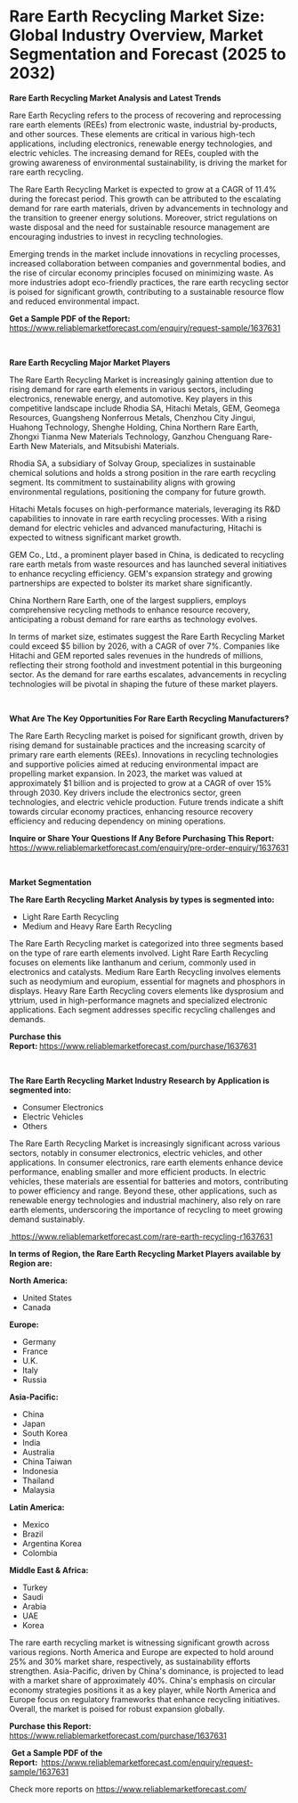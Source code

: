 <p><h1>Rare Earth Recycling Market Size: Global Industry Overview, Market Segmentation and Forecast (2025 to 2032)</h1></p><p><strong>Rare Earth Recycling Market Analysis and Latest Trends</strong></p>
<p><p>Rare Earth Recycling refers to the process of recovering and reprocessing rare earth elements (REEs) from electronic waste, industrial by-products, and other sources. These elements are critical in various high-tech applications, including electronics, renewable energy technologies, and electric vehicles. The increasing demand for REEs, coupled with the growing awareness of environmental sustainability, is driving the market for rare earth recycling.</p><p>The Rare Earth Recycling Market is expected to grow at a CAGR of 11.4% during the forecast period. This growth can be attributed to the escalating demand for rare earth materials, driven by advancements in technology and the transition to greener energy solutions. Moreover, strict regulations on waste disposal and the need for sustainable resource management are encouraging industries to invest in recycling technologies. </p><p>Emerging trends in the market include innovations in recycling processes, increased collaboration between companies and governmental bodies, and the rise of circular economy principles focused on minimizing waste. As more industries adopt eco-friendly practices, the rare earth recycling sector is poised for significant growth, contributing to a sustainable resource flow and reduced environmental impact.</p></p>
<p><strong>Get a Sample PDF of the Report:&nbsp;</strong> <a href="https://www.reliablemarketforecast.com/enquiry/request-sample/1637631?utm_campaign=2478&utm_medium=2&utm_source=Github&utm_content=ia&utm_term=05032025&utm_id=rare-earth-recycling">https://www.reliablemarketforecast.com/enquiry/request-sample/1637631</a></p>
<p>&nbsp;</p>
<p><strong>Rare Earth Recycling Major Market Players</strong></p>
<p><p>The Rare Earth Recycling Market is increasingly gaining attention due to rising demand for rare earth elements in various sectors, including electronics, renewable energy, and automotive. Key players in this competitive landscape include Rhodia SA, Hitachi Metals, GEM, Geomega Resources, Guangsheng Nonferrous Metals, Chenzhou City Jingui, Huahong Technology, Shenghe Holding, China Northern Rare Earth, Zhongxi Tianma New Materials Technology, Ganzhou Chenguang Rare-Earth New Materials, and Mitsubishi Materials.</p><p>Rhodia SA, a subsidiary of Solvay Group, specializes in sustainable chemical solutions and holds a strong position in the rare earth recycling segment. Its commitment to sustainability aligns with growing environmental regulations, positioning the company for future growth.</p><p>Hitachi Metals focuses on high-performance materials, leveraging its R&D capabilities to innovate in rare earth recycling processes. With a rising demand for electric vehicles and advanced manufacturing, Hitachi is expected to witness significant market growth.</p><p>GEM Co., Ltd., a prominent player based in China, is dedicated to recycling rare earth metals from waste resources and has launched several initiatives to enhance recycling efficiency. GEM's expansion strategy and growing partnerships are expected to bolster its market share significantly.</p><p>China Northern Rare Earth, one of the largest suppliers, employs comprehensive recycling methods to enhance resource recovery, anticipating a robust demand for rare earths as technology evolves.</p><p>In terms of market size, estimates suggest the Rare Earth Recycling Market could exceed $5 billion by 2026, with a CAGR of over 7%. Companies like Hitachi and GEM reported sales revenues in the hundreds of millions, reflecting their strong foothold and investment potential in this burgeoning sector. As the demand for rare earths escalates, advancements in recycling technologies will be pivotal in shaping the future of these market players.</p></p>
<p>&nbsp;</p>
<p><strong>What Are The Key Opportunities For Rare Earth Recycling Manufacturers?</strong></p>
<p><p>The Rare Earth Recycling market is poised for significant growth, driven by rising demand for sustainable practices and the increasing scarcity of primary rare earth elements (REEs). Innovations in recycling technologies and supportive policies aimed at reducing environmental impact are propelling market expansion. In 2023, the market was valued at approximately $1 billion and is projected to grow at a CAGR of over 15% through 2030. Key drivers include the electronics sector, green technologies, and electric vehicle production. Future trends indicate a shift towards circular economy practices, enhancing resource recovery efficiency and reducing dependency on mining operations.</p></p>
<p><strong>Inquire or Share Your Questions If Any Before Purchasing This Report:</strong> <a href="https://www.reliablemarketforecast.com/enquiry/pre-order-enquiry/1637631?utm_campaign=2478&utm_medium=2&utm_source=Github&utm_content=ia&utm_term=05032025&utm_id=rare-earth-recycling">https://www.reliablemarketforecast.com/enquiry/pre-order-enquiry/1637631</a></p>
<p>&nbsp;</p>
<p><strong>Market Segmentation</strong></p>
<p><strong>The Rare Earth Recycling Market Analysis by types is segmented into:</strong></p>
<p><ul><li>Light Rare Earth Recycling</li><li>Medium and Heavy Rare Earth Recycling</li></ul></p>
<p><p>The Rare Earth Recycling market is categorized into three segments based on the type of rare earth elements involved. Light Rare Earth Recycling focuses on elements like lanthanum and cerium, commonly used in electronics and catalysts. Medium Rare Earth Recycling involves elements such as neodymium and europium, essential for magnets and phosphors in displays. Heavy Rare Earth Recycling covers elements like dysprosium and yttrium, used in high-performance magnets and specialized electronic applications. Each segment addresses specific recycling challenges and demands.</p></p>
<p><strong>Purchase this Report:&nbsp;</strong><a href="https://www.reliablemarketforecast.com/purchase/1637631?utm_campaign=2478&utm_medium=2&utm_source=Github&utm_content=ia&utm_term=05032025&utm_id=rare-earth-recycling">https://www.reliablemarketforecast.com/purchase/1637631</a></p>
<p>&nbsp;</p>
<p><strong>The Rare Earth Recycling Market Industry Research by Application is segmented into:</strong></p>
<p><ul><li>Consumer Electronics</li><li>Electric Vehicles</li><li>Others</li></ul></p>
<p><p>The Rare Earth Recycling Market is increasingly significant across various sectors, notably in consumer electronics, electric vehicles, and other applications. In consumer electronics, rare earth elements enhance device performance, enabling smaller and more efficient products. In electric vehicles, these materials are essential for batteries and motors, contributing to power efficiency and range. Beyond these, other applications, such as renewable energy technologies and industrial machinery, also rely on rare earth elements, underscoring the importance of recycling to meet growing demand sustainably.</p></p>
<p><a href="https://www.reliablemarketforecast.com/rare-earth-recycling-r1637631?utm_campaign=2478&utm_medium=2&utm_source=Github&utm_content=ia&utm_term=05032025&utm_id=rare-earth-recycling">&nbsp;https://www.reliablemarketforecast.com/rare-earth-recycling-r1637631</a></p>
<p><strong>In terms of Region, the Rare Earth Recycling Market Players available by Region are:</strong></p>
<p>
    <p> <strong> North America: </strong>
        <ul>
            <li>United States</li>
            <li>Canada</li>
        </ul>
        </p> 
    <p> <strong> Europe: </strong>
        <ul>
            <li>Germany</li>
            <li>France</li>
            <li>U.K.</li>
            <li>Italy</li>
            <li>Russia</li>
        </ul>
        </p> 
    <p> <strong> Asia-Pacific: </strong>
        <ul>
            <li>China</li>
            <li>Japan</li>
            <li>South Korea</li>
            <li>India</li>
            <li>Australia</li>
            <li>China Taiwan</li>
            <li>Indonesia</li>
            <li>Thailand</li>
            <li>Malaysia</li>
        </ul>
        </p> 
    <p> <strong> Latin America: </strong>
        <ul>
            <li>Mexico</li>
            <li>Brazil</li>
            <li>Argentina Korea</li>
            <li>Colombia</li>
        </ul>
        </p> 
    <p> <strong> Middle East & Africa: </strong>
        <ul>
            <li>Turkey</li>
            <li>Saudi</li>
            <li>Arabia</li>
            <li>UAE</li>
            <li>Korea</li>
        </ul>
    </p>
    </p>
<p><p>The rare earth recycling market is witnessing significant growth across various regions. North America and Europe are expected to hold around 25% and 30% market share, respectively, as sustainability efforts strengthen. Asia-Pacific, driven by China's dominance, is projected to lead with a market share of approximately 40%. China's emphasis on circular economy strategies positions it as a key player, while North America and Europe focus on regulatory frameworks that enhance recycling initiatives. Overall, the market is poised for robust expansion globally.</p></p>
<p><strong>Purchase this Report: </strong><a href="https://www.reliablemarketforecast.com/purchase/1637631?utm_campaign=2478&utm_medium=2&utm_source=Github&utm_content=ia&utm_term=05032025&utm_id=rare-earth-recycling">https://www.reliablemarketforecast.com/purchase/1637631</a></p>
<p>&nbsp;<strong>Get a Sample PDF of the Report:&nbsp;&nbsp;</strong><a href="https://www.reliablemarketforecast.com/enquiry/request-sample/1637631?utm_campaign=2478&utm_medium=2&utm_source=Github&utm_content=ia&utm_term=05032025&utm_id=rare-earth-recycling">https://www.reliablemarketforecast.com/enquiry/request-sample/1637631</a></p>
<p><strong></strong></p>
<p>Check more reports on <a href="https://www.reliablemarketforecast.com/?utm_campaign=2478&utm_medium=2&utm_source=Github&utm_content=ia&utm_term=05032025&utm_id=rare-earth-recycling">https://www.reliablemarketforecast.com/</a></p>